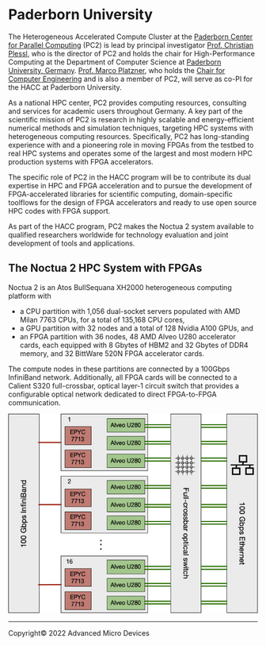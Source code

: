 # Paderborn University

The Heterogeneous Accelerated Compute Cluster at the [Paderborn Center for Parallel Computing](https://pc2.uni-paderborn.de) (PC2) is lead by principal investigator [Prof. Christian Plessl](https://en.cs.uni-paderborn.de/hpc/team/group/members/plessl), who is the director of PC2 and holds the chair for High-Performance Computing at the Department of Computer Science at [Paderborn University, Germany](https://www.uni-paderborn.de/en). [Prof. Marco Platzner](https://en.cs.uni-paderborn.de/ceg/team/group/people/marco-platzner), who holds the [Chair for Computer Engineering](https://en.cs.uni-paderborn.de/ceg) and is also a member of PC2, will serve as co-PI for the HACC at Paderborn University. 

As a national HPC center, PC2 provides computing resources, consulting and services for academic users throughout Germany. A key part of the scientific mission of PC2 is research in highly scalable and energy-efficient numerical methods and simulation techniques, targeting HPC systems with heterogeneous computing resources. Specifically, PC2 has long-standing experience with and a pioneering role in moving FPGAs from the testbed to real HPC systems and operates some of the largest and most modern HPC production systems with FPGA accelerators.

The specific role of PC2 in the HACC program will be to contribute its dual expertise in HPC and FPGA acceleration and to pursue the development of FPGA-accelerated libraries for scientific computing, domain-specific toolflows for the design of FPGA accelerators and ready to use open source HPC codes with FPGA support.

As part of the HACC program, PC2 makes the Noctua 2 system available to qualified researchers worldwide for technology evaluation and joint development of tools and applications.


## The Noctua 2 HPC System with FPGAs

Noctua 2 is an Atos BullSequana XH2000 heterogeneous computing platform with

* a CPU partition with 1,056 dual-socket servers populated with AMD Milan 7763 CPUs, for a total of 135,168 CPU cores,
* a GPU partition with 32 nodes and a total of 128 Nvidia A100 GPUs, and
* an FPGA partition with 36 nodes, 48 AMD Alveo U280 accelerator cards, each equipped with 8 Gbytes of HBM2 and 32 Gbytes of DDR4 memory, and 32 BittWare 520N FPGA accelerator cards.

The compute nodes in these partitions are connected by a 100Gbps InfiniBand network. Additionally, all FPGA cards will be connected to a Calient S320 full-crossbar, optical layer-1 circuit switch that provides a configurable optical network dedicated to direct FPGA-to-FPGA communication.

![AMD Alveo Nodes in the Noctua 2 HPC System](images/paderborn/xacc_paderborn.png)


---------------------------------------
<p class="copyright">Copyright&copy; 2022 Advanced Micro Devices</p>
